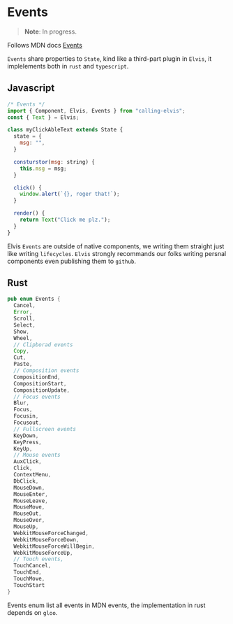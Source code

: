 # Events

> **Note**: In progress.

Follows MDN docs [Events][1]

`Events` share properties to `State`, kind like a third-part plugin in `Elvis`, it implelements both in `rust` and `typescript`.

## Javascript
```js
/* Events */
import { Component, Elvis, Events } from "calling-elvis";
const { Text } = Elvis;

class myClickAbleText extends State {
  state = {
    msg: "",
  }

  consturstor(msg: string) {
    this.msg = msg;
  }

  click() {
    window.alert(`{}, roger that!`);
  }

  render() {
    return Text("Click me plz.");
  }
}
```

Elvis `Events` are outside of native components, we writing them straight just like writing `lifecycles`. `Elvis` strongly recommands our folks writing persnal components even publishing them to `github`.

## Rust

```rust
pub enum Events {
  Cancel,
  Error,
  Scroll,
  Select,
  Show,
  Wheel,
  // Clipborad events
  Copy,
  Cut,
  Paste,
  // Composition events
  CompositionEnd,
  CompositionStart,
  CompositionUpdate,
  // Focus events
  Blur, 
  Focus,
  Focusin,
  Focusout,
  // Fullscreen events
  KeyDown,
  KeyPress,
  KeyUp,
  // Mouse events
  AuxClick,
  Click,
  ContextMenu,
  DbClick,
  MouseDown,
  MouseEnter,
  MouseLeave,
  MouseMove,
  MouseOut,
  MouseOver,
  MouseUp,
  WebkitMouseForceChanged,
  WebkitMouseForceDown,
  WebkitMouseForceWillBegin,
  WebkitMouseForceUp,
  // Touch events,
  TouchCancel,
  TouchEnd,
  TouchMove,
  TouchStart
}
```

Events enum list all events in MDN events, the implementation in rust depends on `gloo`.


[1]: https://developer.mozilla.org/en-US/docs/Web/API/Element#Events
